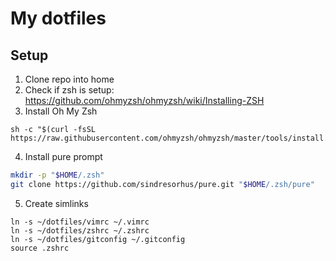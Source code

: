 # My dotfiles

## Setup
1. Clone repo into home
2. Check if zsh is setup: https://github.com/ohmyzsh/ohmyzsh/wiki/Installing-ZSH
3. Install Oh My Zsh
```shell
sh -c "$(curl -fsSL https://raw.githubusercontent.com/ohmyzsh/ohmyzsh/master/tools/install.sh)"
```

4. Install pure prompt
```sh
mkdir -p "$HOME/.zsh"
git clone https://github.com/sindresorhus/pure.git "$HOME/.zsh/pure"
```

5. Create simlinks
```shell
ln -s ~/dotfiles/vimrc ~/.vimrc
ln -s ~/dotfiles/zshrc ~/.zshrc
ln -s ~/dotfiles/gitconfig ~/.gitconfig
source .zshrc
```
